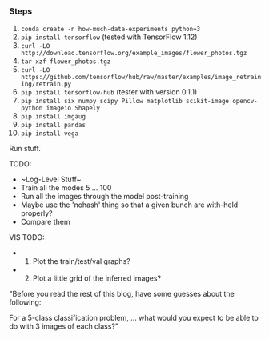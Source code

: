 ### Steps

1. `conda create -n how-much-data-experiments python=3`
2. `pip install tensorflow` (tested with TensorFlow 1.12)
3. `curl -LO http://download.tensorflow.org/example_images/flower_photos.tgz`
4. `tar xzf flower_photos.tgz`
5. `curl -LO https://github.com/tensorflow/hub/raw/master/examples/image_retraining/retrain.py`
6. `pip install tensorflow-hub` (tester with version 0.1.1)
7. `pip install six numpy scipy Pillow matplotlib scikit-image opencv-python imageio Shapely`
8. `pip install imgaug`
8. `pip install pandas`
8. `pip install vega`


Run stuff.

TODO:

  - ~Log-Level Stuff~
  - Train all the modes 5 ... 100
  - Run all the images through the model post-training
  - Maybe use the 'nohash' thing so that a given bunch are with-held properly?
  - Compare them


VIS TODO:

  - 1. Plot the train/test/val graphs?
  - 2. Plot a little grid of the inferred images?

"Before you read the rest of this blog, have some guesses about
the following:

For a 5-class classification problem, ... what would you expect
to be able to do with 3 images of each class?"

